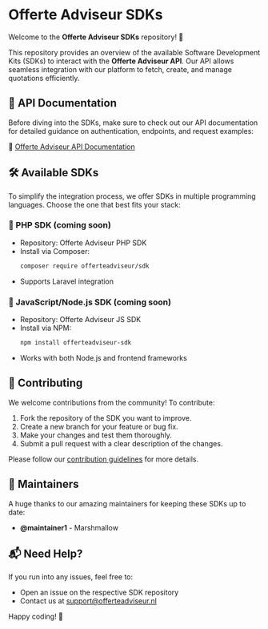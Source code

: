 # Offerte Adviseur SDKs

Welcome to the **Offerte Adviseur SDKs** repository! 🚀

This repository provides an overview of the available Software Development Kits (SDKs) to interact with the **Offerte Adviseur API**. Our API allows seamless integration with our platform to fetch, create, and manage quotations efficiently.

## 📖 API Documentation
Before diving into the SDKs, make sure to check out our API documentation for detailed guidance on authentication, endpoints, and request examples:

🔗 [Offerte Adviseur API Documentation](https://docs.offerteadviseur.nl)

## 🛠 Available SDKs
To simplify the integration process, we offer SDKs in multiple programming languages. Choose the one that best fits your stack:

### 🔹 PHP SDK (coming soon)
- Repository: Offerte Adviseur PHP SDK
- Install via Composer:
  ```sh
  composer require offerteadviseur/sdk
  ```
- Supports Laravel integration

### 🔹 JavaScript/Node.js SDK (coming soon)
- Repository: Offerte Adviseur JS SDK
- Install via NPM:
  ```sh
  npm install offerteadviseur-sdk
  ```
- Works with both Node.js and frontend frameworks

## 🤝 Contributing
We welcome contributions from the community! To contribute:
1. Fork the repository of the SDK you want to improve.
2. Create a new branch for your feature or bug fix.
3. Make your changes and test them thoroughly.
4. Submit a pull request with a clear description of the changes.

Please follow our [contribution guidelines](https://github.com/offerte-adviseur/.github/blob/main/CONTRIBUTING.md) for more details.

## 🙌 Maintainers
A huge thanks to our amazing maintainers for keeping these SDKs up to date:
- **@maintainer1** - Marshmallow

## 📬 Need Help?
If you run into any issues, feel free to:
- Open an issue on the respective SDK repository
- Contact us at [support@offerteadviseur.nl](mailto:support@offerteadviseur.nl)

Happy coding! 🎉

